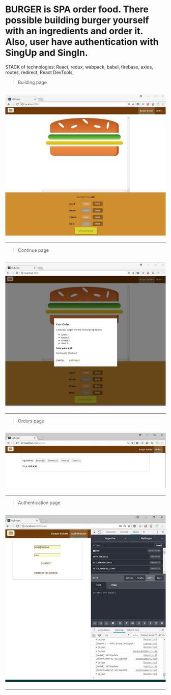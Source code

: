 # BURGER is SPA order food. There possible building  burger yourself with an ingredients and order it. Also, user have authentication with SingUp and SingIn.

STACK of technologies:  React, redux, wabpack, babel, firebase, axios, routes, redirect, React DevTools, 

>Building page

![1](/imagesForReadMe//1.jpg)
---
---

>Continue page

![2](/imagesForReadMe//2.jpg)
---
---

>Orders page

![3](/imagesForReadMe//3.jpg)
---
---

>Authentication page

![4](/imagesForReadMe//4.jpg)
---
---




